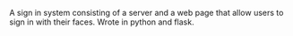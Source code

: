 A sign in system consisting of a server and a web page that allow users to sign in with their faces.
Wrote in python and flask.
